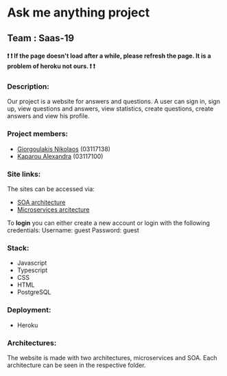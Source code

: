 # Ask me anything project 

## Team : Saas-19

#### :exclamation: :exclamation: If the page doesn't load after a while, please refresh the page. It is a problem of heroku not ours. :exclamation: :exclamation:

### Description:
Our project is a website for answers and questions. A user can sign in, sign up, view questions and answers, view statistics, create questions, create answers and view his profile. 

### Project members:
* [Giorgoulakis Nikolaos](https://github.com/nikosgio) (03117138) 
* [Kaparou Alexandra](https://github.com/alexandrakapa) (03117100)

### Site links:
The sites can be accessed via:
* [SOA architecture](https://soa-frontend-service.herokuapp.com/)
* [Microservices arcitecture](https://micro-front.herokuapp.com/)

To **login** you can either create a new account or login with the following credentials:
Username: guest
Password: guest

### Stack:
* Javascript
* Typescript
* CSS
* HTML
* PostgreSQL

### Deployment:
* Heroku

### Architectures:
The website is made with two architectures, microservices and SOA. Each architecture can be seen in the respective folder.

